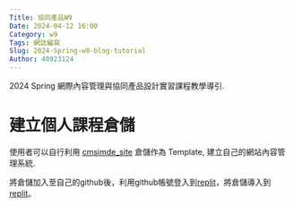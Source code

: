 ```yaml
---
Title: 協同產品W9
Date: 2024-04-12 16:00
Category: w9
Tags: 網誌編寫
Slug: 2024-Spring-w9-blog-tutorial
Author: 40923124
---
```


2024 Spring 網際內容管理與協同產品設計實習課程教學導引.

<!-- PELICAN_END_SUMMARY -->

# 建立個人課程倉儲
使用者可以自行利用 [cmsimde_site] 倉儲作為 Template, 建立自己的網站內容管理系統.

[cmsimde_site]: https://github.com/mdecycu/cmsimde_site

將倉儲加入至自己的github後，利用github帳號登入到[replit]，將倉儲導入到[replit]。


[replit]:
https://replit.com/

